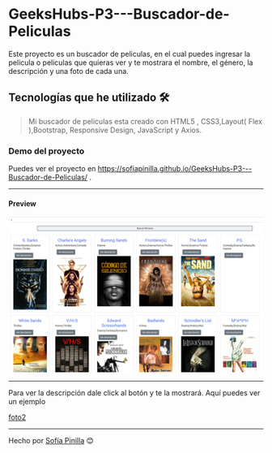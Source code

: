 # GeeksHubs-P3---Buscador-de-Peliculas
Este proyecto es un buscador de peliculas, en el cual puedes ingresar la pelicula o peliculas que quieras ver y te mostrara el nombre, 
el género, la descripción y una foto de cada una.

## Tecnologías que he utilizado 🛠️

>Mi buscador de peliculas esta creado con HTML5 , CSS3,Layout( Flex ),Bootstrap, Responsive Design,
JavaScript y Axios.

### Demo del proyecto 

Puedes ver el proyecto en https://sofiapinilla.github.io/GeeksHubs-P3---Buscador-de-Peliculas/ .
 
 ---


#### Preview

![foto](imagenes/foto.png) 

---

Para ver la descripción dale click al botón y te la mostrará. Aquí puedes ver un ejemplo

[foto2](imagenes/foto2.png) 

---
Hecho por [Sofía Pinilla](https://github.com/SofiaPinilla) 😊
